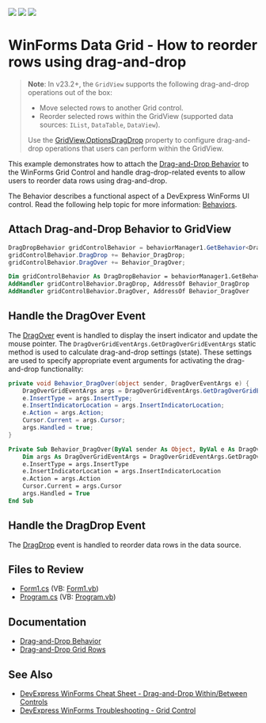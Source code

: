 <!-- default badges list -->
![](https://img.shields.io/endpoint?url=https://codecentral.devexpress.com/api/v1/VersionRange/128631130/17.2.4%2B)
[![](https://img.shields.io/badge/Open_in_DevExpress_Support_Center-FF7200?style=flat-square&logo=DevExpress&logoColor=white)](https://supportcenter.devexpress.com/ticket/details/E764)
[![](https://img.shields.io/badge/📖_How_to_use_DevExpress_Examples-e9f6fc?style=flat-square)](https://docs.devexpress.com/GeneralInformation/403183)
<!-- default badges end -->


# WinForms Data Grid - How to reorder rows using drag-and-drop

> **Note**:
> In v23.2+, the `GridView` supports the following drag-and-drop operations out of the box:
>
> * Move selected rows to another Grid control.
> * Reorder selected rows within the GridView (supported data sources: `IList`, `DataTable`, `DataView`).
>
> Use the [GridView.OptionsDragDrop](https://docs.devexpress.com/WindowsForms/DevExpress.XtraGrid.Views.Grid.GridView.OptionsDragDrop?v=23.2) property to configure drag-and-drop operations that users can perform within the GridView.

This example demonstrates how to attach the [Drag-and-Drop Behavior](https://docs.devexpress.com/WindowsForms/118656/common-features/behaviors/drag-and-drop-behavior) to the WinForms Grid Control and handle drag-drop-related events to allow users to reorder data rows using drag-and-drop.

The Behavior describes a functional aspect of a DevExpress WinForms UI control. Read the following help topic for more information: [Behaviors](https://docs.devexpress.com/WindowsForms/117235/common-features/behaviors).

## Attach Drag-and-Drop Behavior to GridView

```cs
DragDropBehavior gridControlBehavior = behaviorManager1.GetBehavior<DragDropBehavior>(gridView);
gridControlBehavior.DragDrop += Behavior_DragDrop;
gridControlBehavior.DragOver += Behavior_DragOver;

```
```vb
Dim gridControlBehavior As DragDropBehavior = behaviorManager1.GetBehavior(Of DragDropBehavior)(Me.gridView1)
AddHandler gridControlBehavior.DragDrop, AddressOf Behavior_DragDrop
AddHandler gridControlBehavior.DragOver, AddressOf Behavior_DragOver
```

## Handle the DragOver Event

The [DragOver](https://docs.devexpress.com/WindowsForms/DevExpress.Utils.DragDrop.DragDropEvents.DragOver) event is handled to display the insert indicator and update the mouse pointer. The `DragOverGridEventArgs.GetDragOverGridEventArgs` static method is used to calculate drag-and-drop settings (state). These settings are used to specify appropriate event arguments for activating the drag-and-drop functionality:

```cs
private void Behavior_DragOver(object sender, DragOverEventArgs e) {
    DragOverGridEventArgs args = DragOverGridEventArgs.GetDragOverGridEventArgs(e);
    e.InsertType = args.InsertType;
    e.InsertIndicatorLocation = args.InsertIndicatorLocation;
    e.Action = args.Action;
    Cursor.Current = args.Cursor;
    args.Handled = true;
} 
```

```vb
Private Sub Behavior_DragOver(ByVal sender As Object, ByVal e As DragOverEventArgs)
    Dim args As DragOverGridEventArgs = DragOverGridEventArgs.GetDragOverGridEventArgs(e)
    e.InsertType = args.InsertType
    e.InsertIndicatorLocation = args.InsertIndicatorLocation
    e.Action = args.Action
    Cursor.Current = args.Cursor
    args.Handled = True
End Sub
```

## Handle the DragDrop Event

The [DragDrop](https://docs.devexpress.com/WindowsForms/DevExpress.Utils.DragDrop.DragDropEvents.DragDrop) event is handled to reorder data rows in the data source.

<!-- default file list -->
## Files to Review

* [Form1.cs](./CS/E764/Form1.cs) (VB: [Form1.vb](./VB/E764/Form1.vb))
* [Program.cs](./CS/E764/Program.cs) (VB: [Program.vb](./VB/E764/Program.vb))
<!-- default file list end -->

## Documentation
- [Drag-and-Drop Behavior](https://documentation.devexpress.com/WindowsForms/118656/Common-Features/Behaviors/Drag-And-Drop-Behavior)
- [Drag-and-Drop Grid Rows](https://docs.devexpress.com/WindowsForms/401989/controls-and-libraries/data-grid/drag-and-drop)

## See Also
- [DevExpress WinForms Cheat Sheet - Drag-and-Drop Within/Between Controls](https://go.devexpress.com/CheatSheets_WinForms_Examples_T949086.aspx)
- [DevExpress WinForms Troubleshooting - Grid Control](https://go.devexpress.com/CheatSheets_WinForms_Examples_T934742.aspx)





